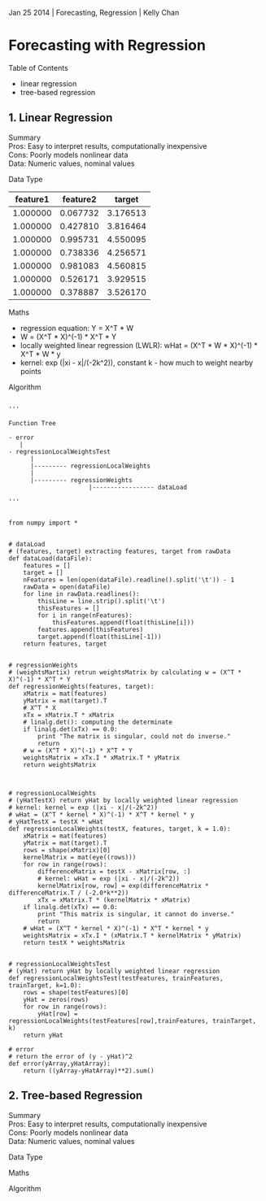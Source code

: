 Jan 25 2014 | Forecasting, Regression | Kelly Chan
# Forecasting with Regression

Table of Contents
- linear regression
- tree-based regression

## 1. Linear Regression

Summary  
Pros: Easy to interpret results, computationally inexpensive  
Cons: Poorly models nonlinear data  
Data: Numeric values, nominal values  

Data Type  

| feature1  | feature2  | target    |
|:---------:|:---------:|:---------:|
| 1.000000  | 0.067732  | 3.176513  |
| 1.000000  | 0.427810  | 3.816464  |
| 1.000000  | 0.995731  | 4.550095  |
| 1.000000  | 0.738336  | 4.256571  |
| 1.000000  | 0.981083  | 4.560815  |
| 1.000000  | 0.526171  | 3.929515  |
| 1.000000  | 0.378887  | 3.526170  |



Maths  
- regression equation: Y = X^T * W
- W = (X^T \* X)^(-1) \* X^T * Y
- locally weighted linear regression (LWLR): wHat = (X^T * W * X)^(-1) * X^T * W * y
- kernel: exp (|xi - x|/(-2k^2)), constant k - how much to weight nearby points

Algorithm  

```

'''

Function Tree

- error
   |
- regressionLocalWeightsTest
      |
      |--------- regressionLocalWeights
      |
      |--------- regressionWeights
                      |----------------- dataLoad

'''


from numpy import *


# dataLoad
# (features, target) extracting features, target from rawData
def dataLoad(dataFile):
    features = []
    target = []
    nFeatures = len(open(dataFile).readline().split('\t')) - 1
    rawData = open(dataFile)
    for line in rawData.readlines():
        thisLine = line.strip().split('\t')
        thisFeatures = []
        for i in range(nFeatures):
            thisFeatures.append(float(thisLine[i]))
        features.append(thisFeatures)
        target.append(float(thisLine[-1]))
    return features, target


# regressionWeights
# (weightsMartix) retrun weightsMatrix by calculating w = (X^T * X)^(-1) * X^T * Y
def regressionWeights(features, target):
    xMatrix = mat(features)
    yMatrix = mat(target).T
    # X^T * X
    xTx = xMatrix.T * xMatrix
    # linalg.det(): computing the determinate
    if linalg.det(xTx) == 0.0:
        print "The matrix is singular, could not do inverse."
        return
    # w = (X^T * X)^(-1) * X^T * Y
    weightsMatrix = xTx.I * xMatrix.T * yMatrix
    return weightsMatrix



# regressionLocalWeights
# (yHatTestX) return yHat by locally weighted linear regression
# kernel: kernel = exp (|xi - x|/(-2k^2))
# wHat = (X^T * kernel * X)^(-1) * X^T * kernel * y
# yHatTestX = testX * wHat
def regressionLocalWeights(testX, features, target, k = 1.0):
    xMatrix = mat(features)
    yMatrix = mat(target).T
    rows = shape(xMatrix)[0]
    kernelMatrix = mat(eye((rows)))
    for row in range(rows):
        differenceMatrix = testX - xMatrix[row, :]
        # kernel: wHat = exp (|xi - x|/(-2k^2))
        kernelMatrix[row, row] = exp(differenceMatrix * differenceMatrix.T / (-2.0*k**2))
        xTx = xMatrix.T * (kernelMatrix * xMatrix)
    if linalg.det(xTx) == 0.0:
        print "This matrix is singular, it cannot do inverse."
        return
    # wHat = (X^T * kernel * X)^(-1) * X^T * kernel * y
    weightsMatrix = xTx.I * (xMatrix.T * kernelMatrix * yMatrix)
    return testX * weightsMatrix


# regressionLocalWeightsTest
# (yHat) return yHat by locally weighted linear regression
def regressionLocalWeightsTest(testFeatures, trainFeatures, trainTarget, k=1.0):
    rows = shape(testFeatures)[0]
    yHat = zeros(rows)
    for row in range(rows):
        yHat[row] = regressionLocalWeights(testFeatures[row],trainFeatures, trainTarget, k)
    return yHat

# error
# return the error of (y - yHat)^2
def error(yArray,yHatArray):
    return ((yArray-yHatArray)**2).sum()

```



## 2. Tree-based Regression


Summary  
Pros: Easy to interpret results, computationally inexpensive  
Cons: Poorly models nonlinear data  
Data: Numeric values, nominal values  

Data Type  


Maths  

Algorithm  

